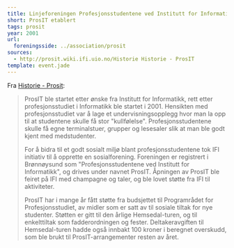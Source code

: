 ```yaml
---
title: Linjeforeningen Profesjonsstudentene ved Institutt for Informatikk (ProsIT) etablert
short: ProsIT etablert
tags: prosit
year: 2001
url: 
  foreningsside: ../association/prosit
sources:
  - http://prosit.wiki.ifi.uio.no/Historie Historie - ProsIT
template: event.jade
---
```


Fra [Historie - Prosit](http://prosit.wiki.ifi.uio.no/Historie):

> ProsIT ble startet etter ønske fra Institutt for Informatikk, rett etter profesjonsstudiet i Informatikk ble startet i 2001. Hensikten med profesjonsstudiet var å lage et undervisningsopplegg hvor man la opp til at studentene skulle få stor "kullfølelse". Profesjonsstudentene skulle få egne terminalstuer, grupper og lesesaler slik at man ble godt kjent med medstudenter.
> 
> For å bidra til et godt sosialt miljø blant profesjonsstudentene tok IFI initiativ til å opprette en sosialforening. Foreningen er registrert i Brønnøysund som "Profesjonsstudentene ved Institutt for Informatikk", og drives under navnet ProsIT. Åpningen av ProsIT ble feiret på IFI med champagne og taler, og ble lovet støtte fra IFI til aktiviteter.
> 
> ProsIT har i mange år fått støtte fra budsjettet til Programrådet for Profesjonsstudiet, av midler som er satt av til sosiale tiltak for nye studenter. Støtten er gitt til den årlige Hemsedal-turen, og til enkelttiltak som fadderordningen og fester. Deltakeravgiften til Hemsedal-turen hadde også innbakt 100 kroner i beregnet overskudd, som ble brukt til ProsIT-arrangementer resten av året.